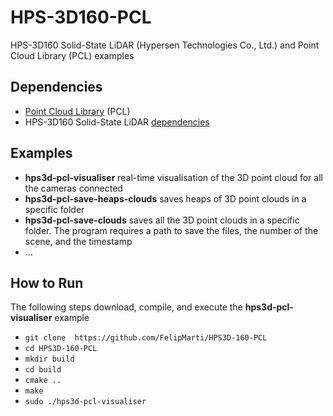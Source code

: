 # HPS-3D160-PCL

HPS-3D160 Solid-State LiDAR (Hypersen Technologies Co., Ltd.) and Point Cloud Library (PCL) examples


## Dependencies
* [Point Cloud Library](http://pointclouds.org/) (PCL)
* HPS-3D160 Solid-State LiDAR [dependencies](https://github.com/hypersen/HPS3D_SDK)

## Examples
* **hps3d-pcl-visualiser** real-time visualisation of the 3D point cloud for all the cameras connected
* **hps3d-pcl-save-heaps-clouds** saves heaps of 3D point clouds in a specific folder
* **hps3d-pcl-save-clouds** saves all the 3D point clouds in a specific folder. The program requires a path to save the files, the number of the scene, and the timestamp
* ...


## How to Run
The following steps download, compile, and execute the **hps3d-pcl-visualiser** example
* `git clone  https://github.com/FelipMarti/HPS3D-160-PCL`
* `cd HPS3D-160-PCL`
* `mkdir build`
* `cd build`
* `cmake ..`
* `make`
* `sudo ./hps3d-pcl-visualiser`

